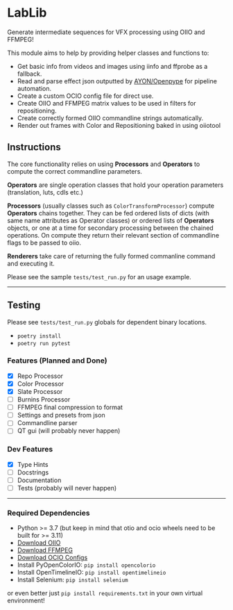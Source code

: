 # LabLib

Generate intermediate sequences for VFX processing using OIIO and FFMPEG!

This module aims to help by providing helper classes and functions to:
- Get basic info from videos and images using iinfo and ffprobe as a fallback.
- Read and parse effect json outputted by [AYON/Openpype](https://github.com/ynput) for pipeline automation.
- Create a custom OCIO config file for direct use.
- Create OIIO and FFMPEG matrix values to be used in filters for repositioning.
- Create correctly formed OIIO commandline strings automatically.
- Render out frames with Color and Repositioning baked in using oiiotool


## Instructions
The core functionality relies on using **Processors** and **Operators** to compute the correct commandline parameters.

**Operators** are single operation classes that hold your operation parameters (translation, luts, cdls etc.)

**Processors** (usually classes such as `ColorTransformProcessor`) compute **Operators** chains together. They can be fed ordered lists of dicts (with same name attributes as Operator classes) or ordered lists of **Operators** objects, or one at a time for secondary processing between the chained operations. On compute they return their relevant section of commandline flags to be passed to oiio.

**Renderers** take care of returning the fully formed commanline command and executing it.

Please see the sample `tests/test_run.py` for an usage example.

---

## Testing
Please see `tests/test_run.py` globals for dependent binary locations.

- `poetry install`
- `poetry run pytest`


### Features (Planned and Done)

- [x] Repo Processor
- [x] Color Processor
- [x] Slate Processor
- [ ] Burnins Processor
- [ ] FFMPEG final compression to format
- [ ] Settings and presets from json
- [ ] Commandline parser
- [ ] QT gui (will probably never happen)

### Dev Features

- [x] Type Hints
- [ ] Docstrings
- [ ] Documentation
- [ ] Tests (probably will never happen)

---

### Required Dependencies
- Python >= 3.7 (but keep in mind that otio and ocio wheels need to be built for >= 3.11)
- [Download OIIO](https://www.patreon.com/posts/openimageio-oiio-53939451)
- [Download FFMPEG](https://www.ffmpeg.org/download.html)
- [Download OCIO Configs](https://github.com/imageworks/OpenColorIO-Configs)
- Install PyOpenColorIO: `pip install opencolorio`
- Install OpenTimelineIO: `pip install opentimelineio`
- Install Selenium: `pip install selenium`

or even better just `pip install requirements.txt` in your own virtual environment! 

